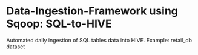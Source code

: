 # Data-Ingestion-Framework using Sqoop: SQL-to-HIVE 
Automated daily ingestion of SQL tables data into HIVE. Example: retail_db dataset
